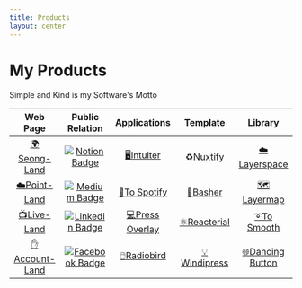 ```yaml
---
title: Products
layout: center
---
```


# My Products
Simple and Kind is my Software's Motto
<table >
<thead>
<tr>
<th >Web Page</th>
<th >Public Relation</th>
<th >Applications</th>
<th >Template</th>
<th>Library</th>
</tr>
</thead>

<tbody>
<tr>
<td align="center"><a href="https://www.seongland.com">🌍Seong-Land</a></td>
<td align="center"><a href="https://next.seongland.com"><img alt="Notion Badge" src="https://img.shields.io/badge/Notion-white?style=round-square&amp;logo=notion&amp;logoColor=black" /></a></td>
<td align="center"><a href="https://github.com/seonglae/intuiter">🖥️Intuiter</a></td>
<td align="center"><a href="https://github.com/seonglae/nuxtify">♻Nuxtify</a></td>
<td align="center"><a href="https://github.com/seonglae/layerspace">☁️Layerspace</a></td>
</tr>
<tr>
<td align="center"><a href="https://point.seongland.com">☁️Point-Land</a></td>
<td align="center"><a href="https://seongland.medium.com/"><img alt="Medium Badge" src="https://img.shields.io/badge/Medium-black?style=round-square&amp;logo=medium&amp;logoColor=white" /></a></td>
<td align="center"><a href="https://github.com/seonglae/to-spotify">🖤To Spotify</a></td>
<td align="center"><a href="https://github.com/seonglae/basher">🔼Basher</a></td>
<td align="center"><a href="https://github.com/seonglae/layermap">🗺️Layermap</a></td>
</tr>
<tr>
<td align="center"><a href="https://live.seongland.com">📺Live-Land</a></td>
<td align="center"><a href="https://www.linkedin.com/in/seonglae/"><img alt="Linkedin Badge" src="https://img.shields.io/badge/LinkedIn-blue?style=round-square&amp;logo=LinkedIn&amp;logoColor=white" /></a></td>
<td align="center"><a href="https://github.com/seonglae/press-overlay">💻Press Overlay</a></td>
<td align="center"><a href="https://github.com/seonglae/reacterial">⚛️Reacterial</a></td>
<td align="center"><a href="https://github.com/seonglae/to-smooth">➰To Smooth<a></td>
</tr>
<tr>
<td align="center"><a href="https://account.seongland.com">✋Account-Land</a></td>
<td align="center"><a href="https://www.facebook.com/profile.php?id=100006296858033"><img alt="Facebook Badge" src="https://img.shields.io/badge/Facebook-1877f2?style=round-square&amp;logo=facebook&amp;logoColor=white" /></a></td>
<td align="center"><a href="https://github.com/seonglae/radiobird">🖱️Radiobird</a></td>
<td align="center"><a href="https://github.com/seonglae/windipress">💡Windipress</a></td>
<td align="center"><a href="https://github.com/seonglae/danding-button">🌐Dancing Button</a></td>
</tr>
</tbody>

</table>
